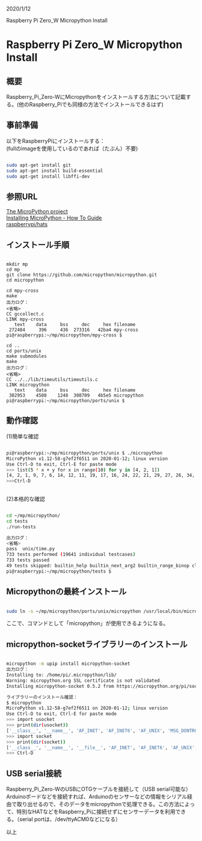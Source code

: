 
2020/1/12

Raspberry Pi Zero_W Micropython Install
# Raspberry Pi Zero_W Micropython Install

## 概要
Raspberry_Pi_Zero-WにMicropythonをインストールする方法について記載する。(他のRaspberry_Piでも同様の方法でインストールできるはず)


## 事前準備
以下をRaspberryPiにインストールする：    
(fullのimageを使用しているのであれば（たぶん）不要)   
```bash

sudo apt-get install git
sudo apt-get install build-essential
sudo apt-get install libffi-dev
```

## 参照URL
[The MicroPython project](https://github.com/micropython/micropython)   
[Installing MicroPython - How To Guide](https://www.raspberrypi.org/forums/viewtopic.php?t=191744)   
[raspberrypi/hats](https://github.com/raspberrypi/hats)   


## インストール手順
```

mkdir mp
cd mp
git clone https://github.com/micropython/micropython.git
cd micropython

cd mpy-cross
make
出力ログ：
<省略>
CC gccollect.c
LINK mpy-cross
   text	   data	    bss	    dec	    hex	filename
 272484	    396	    436	 273316	  42ba4	mpy-cross
pi@raspberrypi:~/mp/micropython/mpy-cross $ 

cd ..
cd ports/unix
make submodules
make
出力ログ：
<省略>
CC ../../lib/timeutils/timeutils.c
LINK micropython
   text	   data	    bss	    dec	    hex	filename
 302953	   4508	   1248	 308709	  4b5e5	micropython
pi@raspberrypi:~/mp/micropython/ports/unix $ 

```

## 動作確認
(1)簡単な確認
```bash

pi@raspberrypi:~/mp/micropython/ports/unix $ ./micropython 
MicroPython v1.12-58-g7ef2f6511 on 2020-01-12; linux version
Use Ctrl-D to exit, Ctrl-E for paste mode
>>> list(5 * x + y for x in range(10) for y in [4, 2, 1])
[4, 2, 1, 9, 7, 6, 14, 12, 11, 19, 17, 16, 24, 22, 21, 29, 27, 26, 34, 32, 31, 39, 37, 36, 44, 42, 41, 49, 47, 46]
>>>Ctrl-D
 
```
(2)本格的な確認
```bash

cd ~/mp/micropython/
cd tests
./run-tests

出力ログ：
<省略>
pass  unix/time.py
733 tests performed (19641 individual testcases)
733 tests passed
49 tests skipped: builtin_help builtin_next_arg2 builtin_range_binop class_delattr_setattr io_buffered_writer memoryview_itemsize namedtuple_asdict sys_getsizeof cmd_parsetree repl_words_move framebuf1 framebuf16 framebuf2 framebuf4 framebuf8 framebuf_subclass ucryptolib_aes128_ctr urandom_extra urandom_extra_float ure_debug ure_groups ure_span ure_sub ure_sub_unmatched vfs_basic vfs_blockdev vfs_fat_fileio1 vfs_fat_fileio2 vfs_fat_finaliser vfs_fat_more vfs_fat_oldproto vfs_fat_ramdisk vfs_fat_ramdisklarge vfs_lfs vfs_lfs_corrupt vfs_lfs_error vfs_lfs_file vfs_lfs_mount vfs_userfs math_factorial_intbig module_getattr mpy_invalid mpy_native resource_stream schedule sys_settrace_features sys_settrace_generator sys_settrace_loop extra_coverage
pi@raspberrypi:~/mp/micropython/tests $ 

```

## Micropythonの最終インストール
```bash

sudo ln -s ~/mp/micropython/ports/unix/micropython /usr/local/bin/micropython
```
ここで、コマンドとして「micropython」が使用できるようになる。

## micropython-socketライブラリーのインストール
```bash

micropython -m upip install micropython-socket
出力ログ：
Installing to: /home/pi/.micropython/lib/
Warning: micropython.org SSL certificate is not validated
Installing micropython-socket 0.5.2 from https://micropython.org/pi/socket/socket-0.5.2.tar.gz

ライブラリーのインストール確認：
$ micropython
MicroPython v1.12-58-g7ef2f6511 on 2020-01-12; linux version
Use Ctrl-D to exit, Ctrl-E for paste mode
>>> import usocket
>>> print(dir(usocket))
['__class__', '__name__', 'AF_INET', 'AF_INET6', 'AF_UNIX', 'MSG_DONTROUTE', 'MSG_DONTWAIT', 'SOCK_DGRAM', 'SOCK_RAW', 'SOCK_STREAM', 'SOL_SOCKET', 'SO_BROADCAST', 'SO_ERROR', 'SO_KEEPALIVE', 'SO_LINGER', 'SO_REUSEADDR', 'getaddrinfo', 'inet_ntop', 'inet_pton', 'sockaddr', 'socket']
>>> import socket
>>> print(dir(socket))
['__class__', '__name__', '__file__', 'AF_INET', 'AF_INET6', 'AF_UNIX', 'MSG_DONTROUTE', 'MSG_DONTWAIT', 'SOCK_DGRAM', 'SOCK_RAW', 'SOCK_STREAM', 'SOL_SOCKET', 'SO_BROADCAST', 'SO_ERROR', 'SO_KEEPALIVE', 'SO_LINGER', 'SO_REUSEADDR', 'getaddrinfo', 'inet_ntop', 'inet_pton', 'sockaddr', 'socket', '_socket', '_GLOBAL_DEFAULT_TIMEOUT', 'IPPROTO_IP', 'IP_ADD_MEMBERSHIP', 'IP_DROP_MEMBERSHIP', 'INADDR_ANY', 'error', '_resolve_addr', 'inet_aton', 'create_connection']
>>> Ctrl-D

```

## USB serial接続
Raspberry_Pi_Zero-WのUSBにOTGケーブルを接続して（USB serial可能な）Arduinoボードなどを接続すれば、Arduinoのセンサーなどの情報をシリアル経由で取り出せるので、そのデータをmicropythonで処理できる。この方法によって、特別なHATなどをRaspberry_Piに接続せずにセンサーデータを利用できる。（serial portは、/dev/ttyACM0などになる）

以上
